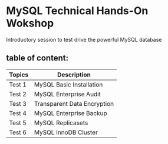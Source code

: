 # MySQL Technical Hands-On Wokshop

Introductory session to test drive the powerful MySQL database

## table of content:
| Topics | Description |
|--------|--------------------------|
| Test 1 | MySQL Basic Installation |
| Test 2 | MySQL Enterprise Audit   |
| Test 3 | Transparent Data Encryption |
| Test 4 | MySQL Enterprise Backup |
| Test 5 | MySQL Replicasets |
| Test 6 | MySQL InnoDB Cluster |



